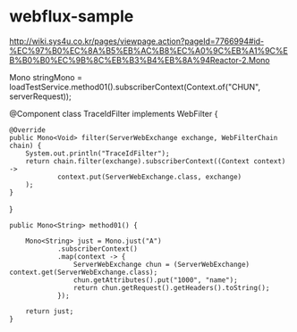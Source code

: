 # webflux-sample

http://wiki.sys4u.co.kr/pages/viewpage.action?pageId=7766994#id-%EC%97%B0%EC%8A%B5%EB%AC%B8%EC%A0%9C%EB%A1%9C%EB%B0%B0%EC%9B%8C%EB%B3%B4%EB%8A%94Reactor-2.Mono

Mono<String> stringMono = loadTestService.method01().subscriberContext(Context.of("CHUN", serverRequest));


@Component
class TraceIdFilter implements WebFilter {

    @Override
    public Mono<Void> filter(ServerWebExchange exchange, WebFilterChain chain) {
        System.out.println("TraceIdFilter");
        return chain.filter(exchange).subscriberContext((Context context) ->
                context.put(ServerWebExchange.class, exchange)
        );
    }
}

    public Mono<String> method01() {

        Mono<String> just = Mono.just("A")
                .subscriberContext()
                .map(context -> {
                    ServerWebExchange chun = (ServerWebExchange) context.get(ServerWebExchange.class);
                    chun.getAttributes().put("1000", "name");
                    return chun.getRequest().getHeaders().toString();
                });

        return just;
    }
